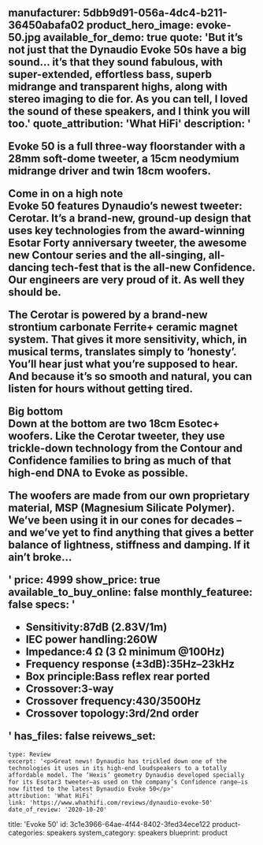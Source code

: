 manufacturer: 5dbb9d91-056a-4dc4-b211-36450abafa02
product_hero_image: evoke-50.jpg
available_for_demo: true
quote: 'But it’s not just that the Dynaudio Evoke 50s have a big sound… it’s that they sound fabulous, with super-extended, effortless bass, superb midrange and transparent highs, along with stereo imaging to die for. As you can tell, I loved the sound of these speakers, and I think you will too.'
quote_attribution: 'What HiFi'
description: '<p>Evoke 50 is a full three-way floorstander with a 28mm soft-dome tweeter, a 15cm neodymium midrange driver and twin 18cm woofers.</p><p><strong>Come in on a high note<br></strong>Evoke 50 features Dynaudio’s newest tweeter: Cerotar. It’s a brand-new, ground-up design that uses key technologies from the award-winning Esotar Forty anniversary tweeter, the awesome new Contour series and the all-singing, all-dancing tech-fest that is the all-new Confidence. Our engineers are very proud of it. As well they should be.</p><p>The Cerotar is powered by a brand-new strontium carbonate Ferrite+ ceramic magnet system. That gives it more sensitivity, which, in musical terms, translates simply to ‘honesty’. You’ll hear just what you’re supposed to hear. And because it’s so smooth and natural, you can listen for hours without getting tired.</p><p><strong>Big bottom<br></strong>Down at the bottom are two 18cm Esotec+ woofers. Like the Cerotar tweeter, they use trickle-down technology from the Contour and Confidence families to bring as much of that high-end DNA to Evoke as possible.</p><p>The woofers are made from our own proprietary material, MSP (Magnesium Silicate Polymer). We’ve been using it in our cones for decades – and we’ve yet to find anything that gives a better balance of lightness, stiffness and damping. If it ain’t broke…</p>'
price: 4999
show_price: true
available_to_buy_online: false
monthly_featuree: false
specs: '<ul><li>Sensitivity:87dB (2.83V/1m)</li><li>IEC power handling:260W</li><li>Impedance:4 Ω (3 Ω minimum @100Hz)</li><li>Frequency response (±3dB):35Hz–23kHz</li><li>Box principle:Bass reflex rear ported</li><li>Crossover:3-way</li><li>Crossover frequency:430/3500Hz</li><li>Crossover topology:3rd/2nd order</li></ul>'
has_files: false
reivews_set:
  -
    type: Review
    excerpt: '<p>Great news! Dynaudio has trickled down one of the technologies it uses in its high-end loudspeakers to a totally affordable model. The ‘Hexis’ geometry Dynaudio developed specially for its Esotar3 tweeter—as used on the company’s Confidence range—is now fitted to the latest Dynaudio Evoke 50</p>'
    attribution: 'What HiFi'
    link: 'https://www.whathifi.com/reviews/dynaudio-evoke-50'
    date_of_review: '2020-10-20'
title: 'Evoke 50'
id: 3c1e3966-64ae-4f44-8402-3fed34ece122
product-categories: speakers
system_category: speakers
blueprint: product
